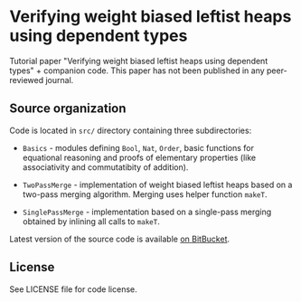 Verifying weight biased leftist heaps using dependent types
===========================================================

Tutorial paper "Verifying weight biased leftist heaps using
dependent types" + companion code. This paper has not been
published in any peer-reviewed journal.

## Source organization

Code is located in `src/` directory containing three subdirectories:

  * `Basics` - modules defining `Bool`, `Nat`, `Order`, basic functions
    for equational reasoning and proofs of elementary properties (like
    associativity and commutatibity of addition).

  * `TwoPassMerge` - implementation of weight biased leftist heaps based
    on a two-pass merging algorithm. Merging uses helper function
    `makeT`.

  * `SinglePassMerge` - implementation based on a single-pass merging
    obtained by inlining all calls to `makeT`.

Latest version of the source code is available [on BitBucket](https://bitbucket.com/jstolarek/dep-typed-wbl-heaps).

## License

See LICENSE file for code license.
